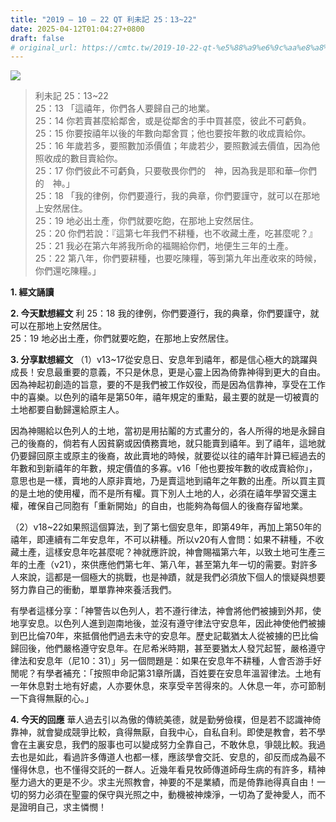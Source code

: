 ```yaml
---
title: "2019 – 10 – 22 QT 利未記 25：13~22"
date: 2025-04-12T01:04:27+0800
draft: false
# original_url: https://cmtc.tw/2019-10-22-qt-%e5%88%a9%e6%9c%aa%e8%a8%98-25%ef%bc%9a1322
---
```


![](/images/qt.jpg)
> 利未記 25：13\~22  
> 25：13 「這禧年，你們各人要歸自己的地業。  
> 25：14 你若賣甚麼給鄰舍，或是從鄰舍的手中買甚麼，彼此不可虧負。  
> 25：15 你要按禧年以後的年數向鄰舍買；他也要按年數的收成賣給你。  
> 25：16 年歲若多，要照數加添價值；年歲若少，要照數減去價值，因為他照收成的數目賣給你。  
> 25：17 你們彼此不可虧負，只要敬畏你們的　神，因為我是耶和華─你們的　神。」  
> 25：18 「我的律例，你們要遵行，我的典章，你們要謹守，就可以在那地上安然居住。  
> 25：19 地必出土產，你們就要吃飽，在那地上安然居住。  
> 25：20 你們若說：『這第七年我們不耕種，也不收藏土產，吃甚麼呢？』  
> 25：21 我必在第六年將我所命的福賜給你們，地便生三年的土產。  
> 25：22 第八年，你們要耕種，也要吃陳糧，等到第九年出產收來的時候，你們還吃陳糧。」

**1. 經文誦讀**

**2.  今天默想經文**
利 25：18 我的律例，你們要遵行，我的典章，你們要謹守，就可以在那地上安然居住。  
25：19 地必出土產，你們就要吃飽，在那地上安然居住。

**3. 分享默想經文**
（1）v13\~17從安息日、安息年到禧年，都是信心極大的跳躍與成長！安息最重要的意義，不只是休息，更是心靈上因為倚靠神得到更大的自由。因為神起初創造的旨意，要的不是我們被工作奴役，而是因為信靠神，享受在工作中的喜樂。以色列的禧年是第50年，禧年規定的重點，最主要的就是一切被賣的土地都要自動歸還給原主人。

因為神賜給以色列人的土地，當初是用拈鬮的方式畫分的，各人所得的地是永歸自己的後裔的，倘若有人因貧窮或因債務賣地，就只能賣到禧年。到了禧年，這地就仍要歸回原主或原主的後裔，故此賣地的時候，就要從以往的禧年計算已經過去的年數和到新禧年的年數，規定價值的多寡。v16「他也要按年數的收成賣給你」，意思也是一樣，賣地的人原非賣地，乃是賣這地到禧年之年數的出產。所以買主買的是土地的使用權，而不是所有權。買下別人土地的人，必須在禧年學習交還主權，確保自己同胞有「重新開始」的自由，也能夠為每個人的後裔存留地業。

（2）v18\~22如果照這個算法，到了第七個安息年，即第49年，再加上第50年的禧年，即連續有二年安息年，不可以耕種。所以v20有人會問：如果不耕種，不收藏土產，這樣安息年吃甚麼呢？神就應許說，神會賜福第六年，以致土地可生產三年的土產（v21），來供應他們第七年、第八年，甚至第九年一切的需要。對許多人來說，這都是一個極大的挑戰，也是神蹟，就是我們必須放下個人的懷疑與想要努力靠自己的衝動，單單靠神來養活我們。

有學者這樣分享：「神警告以色列人，若不遵行律法，神會將他們被擄到外邦，使地享安息。以色列人進到迦南地後，並沒有遵守律法守安息年，因此神使他們被擄到巴比倫70年，來抵償他們過去未守的安息年。歷史記載猶太人從被擄的巴比倫歸回後，他們嚴格遵守安息年。在尼希米時期，甚至要猶太人發咒起誓，嚴格遵守律法和安息年（尼10：31）」另一個問題是：如果在安息年不耕種，人會否游手好閒呢？有學者補充：「按照申命記第31章所講，百姓要在安息年溫習律法。土地有一年休息對土地有好處，人亦要休息，來享受辛苦得來的。人休息一年，亦可節制一下貪得無厭的心。」

**4. 今天的回應**
華人過去引以為傲的傳統美德，就是勤勞儉樸，但是若不認識神倚靠神，就會變成競爭比較，貪得無厭，自我中心，自私自利。即使是教會，若不學會在主裏安息，我們的服事也可以變成努力全靠自己，不敢休息，爭競比較。我過去也是如此，看過許多傳道人也都一樣，應該學會交託、安息的，卻反而成為最不懂得休息，也不懂得交託的一群人。近幾年看見牧師傳道師母生病的有許多，精神壓力過大的更是不少。求主光照教會，神要的不是業績，而是倚靠祂得真自由！一切的努力必須在聖靈的保守與光照之中，動機被神煉淨，一切為了愛神愛人，而不是證明自己，求主憐憫！

